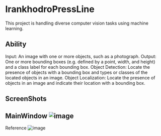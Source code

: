# IrankhodroPressLine
This project is handling diverse computer vision tasks using machine learning.
## Ability
Input: An image with one or more objects, such as a photograph.
Output: One or more bounding boxes (e.g. defined by a point, width, and height) and a class label for each bounding box.
Object Detection: Locate the presence of objects with a bounding box and types or classes of the located objects in an image.
Object Localization: Locate the presence of objects in an image and indicate their location with a bounding box.
## ScreenShots
MainWindow
![image](https://user-images.githubusercontent.com/99091993/164465234-b0d5f84f-570e-4c86-955a-ba2b666f16f3.png)
----------
Reference 
![image](https://user-images.githubusercontent.com/99091993/164462489-4ac3fd8f-2821-49ce-af65-ef48ee8fe374.png)
